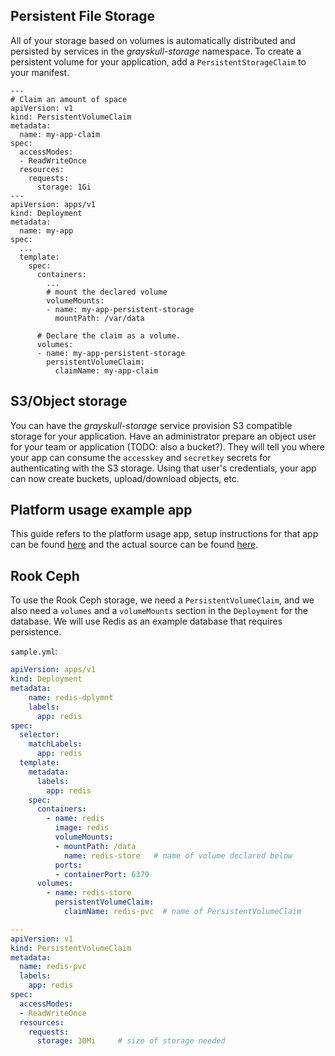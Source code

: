 ## Persistent File Storage

All of your storage based on volumes is automatically distributed and persisted by services in the *grayskull-storage* namespace. To create a persistent volume for your application, add a `PersistentStorageClaim` to your manifest.

```
---
# Claim an amount of space
apiVersion: v1
kind: PersistentVolumeClaim
metadata:
  name: my-app-claim
spec:
  accessModes:
  - ReadWriteOnce
  resources:
    requests:
      storage: 1Gi
---
apiVersion: apps/v1
kind: Deployment
metadata:
  name: my-app
spec:
  ...
  template:
    spec:
      containers:
        ...
        # mount the declared volume
        volumeMounts:
        - name: my-app-persistent-storage
          mountPath: /var/data

      # Declare the claim as a volume.
      volumes:
      - name: my-app-persistent-storage
        persistentVolumeClaim:
          claimName: my-app-claim
```

## S3/Object storage

You can have the *grayskull-storage* service provision S3 compatible storage for your application. Have an administrator prepare an object user for your team or application (TODO: also a bucket?). They will tell you where your app can consume the `accesskey` and `secretkey` secrets for authenticating with the S3 storage. Using that user's credentials, your app can now create buckets, upload/download objects, etc.

## Platform usage example app

This guide refers to the platform usage app, setup instructions for that app can be found [here](platform_usage_app_setup.md) and the actual source can be found [here](../../../examples/k8s/platform-usage). 

## Rook Ceph

To use the Rook Ceph storage, we need a `PersistentVolumeClaim`, and we also need a `volumes` and a `volumeMounts` section in the `Deployment` for the database. We will use Redis as an example database that requires persistence.

`sample.yml`:
```yml
apiVersion: apps/v1
kind: Deployment
metadata:
    name: redis-dplymnt
    labels:
      app: redis
spec:
  selector:
    matchLabels:
      app: redis
  template:
    metadata:
      labels:
        app: redis
    spec:
      containers:
        - name: redis
          image: redis
          volumeMounts:
          - mountPath: /data
            name: redis-store   # name of volume declared below
          ports:
          - containerPort: 6379
      volumes:
        - name: redis-store
          persistentVolumeClaim:
            claimName: redis-pvc  # name of PersistentVolumeClaim

---
apiVersion: v1
kind: PersistentVolumeClaim
metadata:
  name: redis-pvc
  labels:
    app: redis
spec:
  accessModes:
  - ReadWriteOnce
  resources:
    requests:
      storage: 30Mi     # size of storage needed
```
